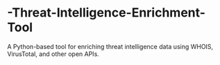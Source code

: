# -Threat-Intelligence-Enrichment-Tool
A Python-based tool for enriching threat intelligence data using WHOIS, VirusTotal, and other open APIs.